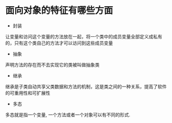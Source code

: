 # 面向对象的特征有哪些方面

* 封装

让变量和访问这个变量的方法放在一起，将一个类中的成员变量全部定义成私有的，只有这个类自己的方法才可以访问到这些成员变量

* 抽象

声明方法的存在而不去实现它的类被叫做抽象类

* 继承

继承是子类自动共享父类数据和方法的机制，这是类之间的一种关系，提高了软件的可重用性和可扩展性

* 多态

多态就是指一个变量, 一个方法或者一个对象可以有不同的形式.

